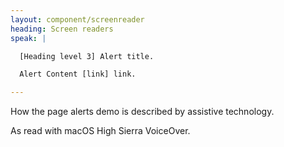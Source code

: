 ```yaml
---
layout: component/screenreader
heading: Screen readers
speak: |

  [Heading level 3] Alert title.

  Alert Content [link] link.

---
```



How the page alerts demo is described by assistive technology.

As read with macOS High Sierra VoiceOver.
